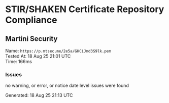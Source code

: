 # STIR/SHAKEN Certificate Repository Compliance

## Martini Security

Name: `https://p.mtsec.me/2e5a/GHCiJmd3S9lk.pem`\
Tested At: 18 Aug 25 21:01 UTC\
Time: 166ms

### Issues

no warning, or error, or notice date level issues were found

Generated: 18 Aug 25 21:13 UTC